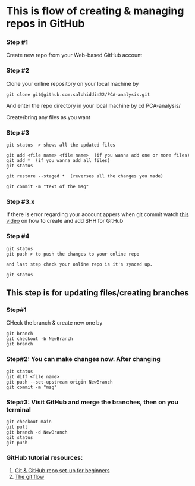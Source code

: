 # This is flow of creating & managing repos in GitHub
### Step #1
Create new repo from your Web-based GitHub account

### Step #2

Clone your online repository on your local machine by 
```
git clone git@github.com:salohiddin22/PCA-analysis.git

```

And enter the repo directory in your local machine by cd PCA-analysis/

Create/bring any files as you want

### Step #3
```
git status  > shows all the updated files

git add <file name> <file name>  (if you wanna add one or more files)
git add *  (if you wanna add all files)
git status

git restore --staged *  (reverses all the changes you made) 

git commit -m "text of the msg"
```

### Step #3.x

If there is error regarding your account appers when git commit watch [this video](https://youtu.be/3wAaPNxgLHI?si=Yarxhgsj25RTkMHI) on how to create and add SHH for GitHub


### Step #4
```
git status
git push > to push the changes to your online repo

and last step check your online repo is it's synced up.

git status
```

## This step is for updating files/creating branches

### Step#1
CHeck the branch & create new one by
```
git branch
git checkout -b NewBranch
git branch
```

### Step#2: You can make changes now. After changing

```
git status
git diff <file name>
git push --set-upstream origin NewBranch 
git commit -m "msg"
```

### Step#3: Visit GitHub and merge the branches, then on you terminal

```
git checkout main
git pull
git branch -d NewBranch
git status
git push
```


### GitHub tutorial resources:

1. [Git & GitHub repo set-up for beginners](https://youtu.be/jTHhMSxQTNI?si=dyrvXEz_c0iR-hky)
2. [The git flow](https://youtu.be/zTgXYR4PZ04?si=u3kfzdwt7Q7TRJoU)